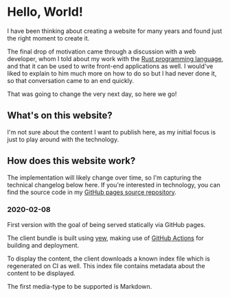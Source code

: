 # Hello, World!

I have been thinking about creating a website for many years and found just the right moment to create it.

The final drop of motivation came through a discussion with a web developer, whom I told about my work with the [Rust programming language](https://www.rust-lang.org/), and that it can be used to write front-end applications as well.
I would've liked to explain to him much more on how to do so but I had never done it, so that conversation came to an end quickly.

That was going to change the very next day, so here we go!


## What's on this website?
I'm not sure about the content I want to publish here, as my initial focus is just to play around with the technology.

## How does this website work?
The implementation will likely change over time, so I'm capturing the technical changelog below here.
If you're interested in technology, you can find the source code in my [GitHub pages source repository](https://github.com/steveej/steveej.github.io).

### 2020-02-08
First version with the goal of being served statically via GitHub pages.

The client bundle is built using [yew](https://github.com/yewstack/yew), making use of [GitHub Actions](https://travis-ci.org) for building and deployment.

To display the content, the client downloads a known index file which is regenerated on CI as well.
This index file contains metadata about the content to be displayed.

The first media-type to be supported is Markdown.
